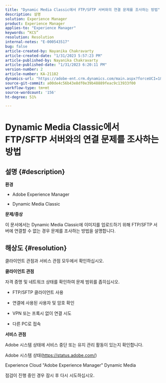 ```yaml
---
title: "Dynamic Media Classic에서 FTP/SFTP 서버와의 연결 문제를 조사하는 방법"
description: 설명
solution: Experience Manager
product: Experience Manager
applies-to: "Experience Manager"
keywords: “KCS”
resolution: Resolution
internal-notes: "E-000543517"
bug: false
article-created-by: Nayanika Chakravarty
article-created-date: "1/31/2023 5:57:23 PM"
article-published-by: Nayanika Chakravarty
article-published-date: "1/31/2023 6:20:11 PM"
version-number: 2
article-number: KA-21182
dynamics-url: "https://adobe-ent.crm.dynamics.com/main.aspx?forceUCI=1&pagetype=entityrecord&etn=knowledgearticle&id=b8a6a1b1-90a1-ed11-aad1-6045bd0063aa"
source-git-commit: a00de4c56b43e8df0e39b48889feac9c13933f00
workflow-type: tm+mt
source-wordcount: '156'
ht-degree: 51%

---
```


# Dynamic Media Classic에서 FTP/SFTP 서버와의 연결 문제를 조사하는 방법

## 설명 {#description}


<b>환경</b>

- Adobe Experience Manager

- Dynamic Media Classic

<b>문제/증상</b>

이 문서에서는 Dynamic Media Classic에 이미지를 업로드하기 위해 FTP/SFTP 서버에 연결할 수 없는 경우 문제를 조사하는 방법을 설명합니다.


## 해상도 {#resolution}


클라이언트 관점과 서비스 관점 모두에서 확인하십시오.

<b>클라이언트 관점</b>

자격 증명 및 네트워크 상태를 확인하여 문제 범위를 좁히십시오.

- FTP/SFTP 클라이언트 사용

- 연결에 사용된 사용자 및 암호 확인

- VPN 또는 프록시 없이 연결 시도

- 다른 PC로 접속

<b>서비스 관점</b>

Adobe 시스템 상태에 서비스 중단 또는 유지 관리 활동이 있는지 확인합니다.

Adobe 시스템 상태(https://status.adobe.com/)

Experience Cloud &quot;Adobe Experience Manager&quot; Dynamic Media

점검이 진행 중인 경우 잠시 후 다시 시도하십시오.
